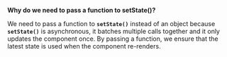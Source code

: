 **Why do we need to pass a function to setState()?**

We need to pass a function to **`setState()`** instead of an object because **`setState()`** is asynchronous, it batches multiple calls together and it only updates the component once. By passing a function, we ensure that the latest state is used when the component re-renders.
